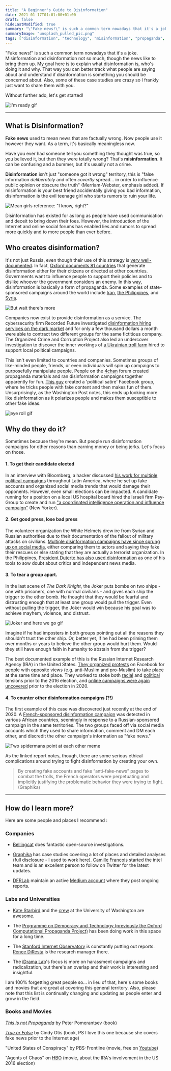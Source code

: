 ```yaml
---
title: "A Beginner's Guide to Disinformation"
date: 2021-01-17T01:01:00+01:00
draft: false
hideLastModified: true
summary: "\"Fake news!\" is such a common term nowadays that it's a joke. Misinformation and disinformation not so much, though the news..."
summaryImage: "unsplash_pulled_pic.png"
tags: ["disinformation", "technology", "misinformation", "propaganda", "beginner"]
---
```


"Fake news!" is such a common term nowadays that it's a joke. Misinformation and disinformation not so much, though the news like to bring them up. My goal here is to explain what disinformation is, who's doing it and why. That way you can better track what people are saying about and understand if disinformation is something you should be concerned about. Also, some of these case studies are crazy so I frankly just want to share them with you.

Without further ado, let's get started! 

![I'm ready gif](https://tenor.com/view/im-ready-im-excited-to-see-you-cat-sunglasses-cool-gif-14502281.gif)

----

## What is Disinformation?
**Fake news** used to mean news that are factually wrong. Now people use it however they want. As a term, it's basically meaningless now.

Have you ever had someone tell you something they thought was true, so you believed it, but then they were totally wrong? That's **misinformation**. It can be confusing and a bummer, but it's usually not a crime.

**Disinformation**  isn't just "someone got it wrong" territory, this is "false information _deliberately_ and often _covertly_ spread... in order to influence public opinion or obscure the truth" (Merriam-Webster, emphasis added). If misinformation is your best friend accidentally giving you bad information, disinformation is the evil teenage girl who starts rumors to ruin your life.

![Mean girls reference: "I know, right?"](https://tenor.com/view/i-know-right-mean-girls-i-know-right-regina-george-gif-5125240.gif)

Disinformation has existed for as long as people have used communication and deceit to bring down their foes. However, the introduction of the Internet and online social forums has enabled lies and rumors to spread more quickly and to more people than ever before.

## Who creates disinformation?

It's not just Russia, even though their use of this strategy is [very well-documented](https://secondaryinfektion.org/). In fact, [Oxford documents 81 countries](https://comprop.oii.ox.ac.uk/research/posts/industrialized-disinformation/) that generate disinformation either for their citizens or directed at other countries.  Governments want to influence people to support their policies and to dislike whoever the government considers an enemy. In this way, disinformation is basically a form of propaganda. Some examples of state-sponsored campaigns around the world include [Iran](https://www.fireeye.com/blog/threat-research/2019/05/social-media-network-impersonates-us-political-candidates-supports-iranian-interests.html), [the Philippines](https://www.npr.org/2020/02/03/802392333/a-thousand-cuts-documentary-tracks-disinformation-in-dutertes-philippines?t=1640780382853), and [Syria](https://www.theguardian.com/world/2017/dec/18/syria-white-helmets-conspiracy-theories).

![But wait there's more](https://tenor.com/view/oxi-clean-but-wait-theres-more-home-shopping-gif-9592017.gif)

Companies now exist to provide disinformation as a service. The cybersecurity firm Recorded Future investigated [disinformation hiring services on the dark market](https://www.recordedfuture.com/disinformation-service-campaigns/) and for only a few thousand dollars a month were able to contract two different groups for the same fictitious company. The Organized Crime and Corruption Project also led an undercover investigation to discover the inner workings of [a Ukrainian troll farm](https://www.occrp.org/en/investigations/inside-a-ukrainian-troll-farm) hired to support local political campaigns.


This isn't even limited to countries and companies. Sometimes groups of like-minded people, friends, or even individuals will spin up campaigns to purposefully manipulate people. People on the [4chan](https://erin-gallagher.medium.com/alt-right-culture-jamming-and-memetic-warfare-93b646263f7d) forum created propaganda materials and ran disinformation campaigns together apparently for fun. [This guy](https://www.washingtonpost.com/national/nothing-on-this-page-is-real-how-lies-become-truth-in-online-america/2018/11/17/edd44cc8-e85a-11e8-bbdb-72fdbf9d4fed_story.html) created a 'political satire' Facebook group, where he tricks people with fake content and then makes fun of them. Unsurprisingly, as the Washington Post notes, this ends up looking more like disinformation as it polarizes people and makes them susceptible to other fake ideas.

![eye roll gif](https://tenor.com/view/htgawm-how-to-get-away-with-murder-bye-ugh-lol-bye-gif-5753064.gif)

## Why do they do it?

Sometimes because they're mean. But people run disinformation campaigns for other reasons than earning money or being jerks.  Let's focus on those.

#### 1.  To get their candidate elected

In an interview with Bloomberg, a hacker discussed [his work for multiple political campaigns](https://www.bloomberg.com/features/2016-how-to-hack-an-election/) throughout Latin America, where he set up fake accounts and organized social media trends that would damage their opponents. However, even small elections can be impacted. A candidate running for a position on a local US hospital board  hired the Israeli firm Psy-Group to create and run ["a coordinated intelligence operation and influence campaign”](https://www.newyorker.com/magazine/2019/02/18/private-mossad-for-hire) (New Yorker). 

#### 2. Get good press, lose bad press

 The volunteer organization the White Helmets drew ire from Syrian and Russian authorities due to their documentation of the fallout of military attacks on civilians. [Multiple disinformation campaigns have since sprung up on social media](https://www.theguardian.com/world/2017/dec/18/syria-white-helmets-conspiracy-theories), either comparing them to actors and saying they fake their rescues or else stating that they are actually a terrorist organization. In the Philippines, [President Duterte has also used disinformation](https://www.npr.org/2020/02/03/802392333/a-thousand-cuts-documentary-tracks-disinformation-in-dutertes-philippines) as one of his tools to sow doubt about critics and independent news media.

 #### 3. To tear a group apart.

 In the last scene of _The Dark Knight_, the Joker puts bombs on two ships - one with prisoners, one with normal civilians - and gives each ship the trigger to the other bomb. He thought that they would be fearful and distrusting enough that at least one group would pull the trigger. Even without pulling the trigger, the Joker would win because his goal was to achieve mayhem, violence, and distrust. 

![Joker and here we go gif](https://tenor.com/view/joker-the-dark-knight-here-we-go-the-joker-gif-15343519.gif)

 Imagine if he had imposters in both groups pointing out all the reasons they shouldn't trust the other ship. Or, better yet, if he had been priming them over months or years to believe the other group would hurt them. Would they still have enough faith in humanity to abstain from the trigger?

The best documented example of this is the Russian Internet Research Agency (IRA) in the United States. [They organized protests](https://www.washingtonpost.com/news/the-switch/wp/2018/01/25/russians-got-tens-of-thousands-of-americans-to-rsvp-for-their-phony-political-events-on-facebook/?hpid=hp_no-name_no-name%3Apage%2Fbreaking-news-bar) on Facebook for people with opposite views (e.g. anti-Muslim and pro-Muslim) to take place at the same time and place. They worked to stoke both [racial](https://www.wired.com/story/russia-ira-target-black-americans/) and [political](https://www.washingtonpost.com/technology/2018/12/16/new-report-russian-disinformation-prepared-senate-shows-operations-scale-sweep/) tensions prior to the 2016 election, and [online campaigns were again uncovered](https://www.graphika.com/reports/step-into-my-parler/) prior to the election in 2020.

#### 4. To counter other disinformation campaigns (?!)

The first example of this case was discovered just recently at the end of 2020. A [French-sponsored disinformation campaign](https://www.graphika.com/reports/more-troll-kombat/) was detected in various African countries, seemingly in response to a Russian-sponsored campaign in the same territories. The two groups faced off via social media accounts which they used to share information, comment and DM each other, and discredit the other campaign's information as "fake news." 

![Two spidermans point at each other meme](https://tenor.com/view/two-spiderman-pointing-meme-gif-11796793.gif)

As the linked report notes, though, there are some serious ethical complications around trying to fight disinformation by creating your own. 

> By creating fake accounts and fake “anti-fake-news” pages to combat the trolls, the French operators were perpetuating and implicitly justifying the problematic behavior they were trying to fight. (Graphika)

---

## How do I learn more?

Here are some people and places I recommend :

### Companies

* [Bellingcat](https://www.bellingcat.com/) does fantastic open-source investigations.

* [Graphika](https://www.graphika.com/reports/) has case studies covering a lot of places and detailed analyses (full disclosure - I used to work here). [Camille Francois](https://cyber.harvard.edu/people/cfrancois) started the intel team and is an excellent person to follow on Twitter for the latest updates. 

* [DFRLab](https://www.atlanticcouncil.org/programs/digital-forensic-research-lab/)  maintain an active [Medium account](https://medium.com/dfrlab) where they post ongoing reports.

### Labs and Universities

* [Kate Starbird](https://www.hcde.washington.edu/starbird) and the [crew](https://www.cip.uw.edu/) at the University of Washington are awesome. 

* The [Programme on Democracy and Technology (previously the Oxford Computational Propaganda Project)](https://demtech.oii.ox.ac.uk/) has been doing work in this space for a long time.

* The [Stanford Internet Observatory](https://cyber.fsi.stanford.edu/io/io) is constantly putting out reports. [Renee DiResta](http://www.reneediresta.com/) is the research manager there.

* The [iDrama Lab](https://idrama.science/)'s focus is more on harassment campaigns and radicalization, but there's an overlap and  their work is interesting and insightful.

I am 100% forgetting great people so... in lieu of that, here's some books and movies that are great at covering this general territory. Also, please note that this list is continually changing and updating as people enter and grow in the field.

### Books and Movies

[_This is not Propaganda_](https://www.theguardian.com/books/2019/aug/10/this-is-not-propaganda-peter-pomerantsev-review) by Peter Pomerantsev (book)

[_True or False_](https://us.macmillan.com/books/9781250239495) by Cindy Otis (book, PS I love this one because she covers fake news prior to the Internet age)

"United States of Conspiracy" by PBS-Frontline (movie, free on [Youtube](https://www.youtube.com/watch?v=AVjL5rUx3TM))

"Agents of Chaos" on [HBO](https://www.hbo.com/documentaries/agents-of-chaos) (movie, about the IRA's involvement in the US 2016 election)

